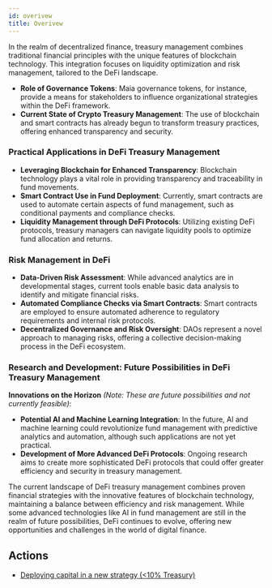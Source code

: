 ```yaml
---
id: overivew
title: Overivew
---
```


In the realm of decentralized finance, treasury management combines traditional financial principles with the unique features of blockchain technology. This integration focuses on liquidity optimization and risk management, tailored to the DeFi landscape.

- **Role of Governance Tokens**: Maia governance tokens, for instance, provide a means for stakeholders to influence organizational strategies within the DeFi framework.
- **Current State of Crypto Treasury Management**: The use of blockchain and smart contracts has already begun to transform treasury practices, offering enhanced transparency and security.

### Practical Applications in DeFi Treasury Management

- **Leveraging Blockchain for Enhanced Transparency**: Blockchain technology plays a vital role in providing transparency and traceability in fund movements.
- **Smart Contract Use in Fund Deployment**: Currently, smart contracts are used to automate certain aspects of fund management, such as conditional payments and compliance checks.
- **Liquidity Management through DeFi Protocols**: Utilizing existing DeFi protocols, treasury managers can navigate liquidity pools to optimize fund allocation and returns.

### Risk Management in DeFi

- **Data-Driven Risk Assessment**: While advanced analytics are in developmental stages, current tools enable basic data analysis to identify and mitigate financial risks.
- **Automated Compliance Checks via Smart Contracts**: Smart contracts are employed to ensure automated adherence to regulatory requirements and internal risk protocols.
- **Decentralized Governance and Risk Oversight**: DAOs represent a novel approach to managing risks, offering a collective decision-making process in the DeFi ecosystem.

### Research and Development: Future Possibilities in DeFi Treasury Management

**Innovations on the Horizon** _(Note: These are future possibilities and not currently feasible)_:

- **Potential AI and Machine Learning Integration**: In the future, AI and machine learning could revolutionize fund management with predictive analytics and automation, although such applications are not yet practical.
- **Development of More Advanced DeFi Protocols**: Ongoing research aims to create more sophisticated DeFi protocols that could offer greater efficiency and security in treasury management.

The current landscape of DeFi treasury management combines proven financial strategies with the innovative features of blockchain technology, maintaining a balance between efficiency and risk management. While some advanced technologies like AI in fund management are still in the realm of future possibilities, DeFi continues to evolve, offering new opportunities and challenges in the world of digital finance.

## Actions

- [Deploying capital in a new strategy (<10% Treasury)][deploy-capital]

[deploy-capital]: ./procedures/deploy
